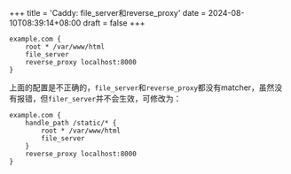 +++
title = 'Caddy: file_server和reverse_proxy'
date = 2024-08-10T08:39:14+08:00
draft = false
+++

```caddy
example.com {
    root * /var/www/html
    file_server
    reverse_proxy localhost:8000
}
```

上面的配置是不正确的，`file_server`和`reverse_proxy`都没有matcher，虽然没有报错，但`filer_server`并不会生效，可修改为：

```caddy
example.com {
    handle_path /static/* {
        root * /var/www/html
        file_server
    }
    reverse_proxy localhost:8000
}
```
